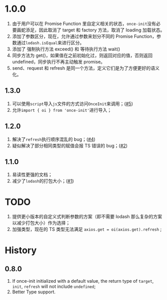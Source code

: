 # 1.0.0

1. 由于用户可以在 Promise Function 里自定义相关的状态，`once-init`没有必要画蛇添足，因此取消了 target 和 factory 方法，取消了 loading 加载状态。
2. 添加了参数区分，现在，允许通过参数来划分不同的 Promise Function，参数通过`lodash.isEqual`来进行区分。
3. 添加了 强制执行方法 exceed() 和 等待执行方法 wait()
4. 同步方法为 get()，如果值在之前初始化过，则返回对应的值，否则返回 undefined，同步执行不再主动触发 promise。
5. send、request 和 refresh 是同一个方法，定义它们是为了方便更好的语义化。

## 1.3.0

1. 可以使用`script`导入`js`文件的方式访问`OnceInit`来调用；([#5](https://github.com/darkXmo/once-init/issues/5))
2. 允许`import { oi } from 'once-init'`进行导入；

## 1.2.0

1. 解决了`refresh`执行顺序混乱的 bug；([#4](https://github.com/darkXmo/once-init/issues/4))
2. 疑似解决了部分相同类型的赋值会报 TS 错误的 bug；([#2](https://github.com/darkXmo/once-init/issues/2))

## 1.1.0

1. 易读性更强的文档；
2. 减少了`lodash`的打包大小；([#1](https://github.com/darkXmo/once-init/pull/1))

# TODO

1. 提供更小版本的自定义式判断参数的方案（即不需要 lodash 那么复杂的方案以减少打包大小）作为选择；
2. 加强类型，现在的 TS 类型无法满足 `axios.get = oi(axios.get).refresh` ;

# History

## 0.8.0

1. If once-init initialized with a default value, the return type of `target`, `init`, `refresh` will not include `undefined`;
2. Better Type support.
